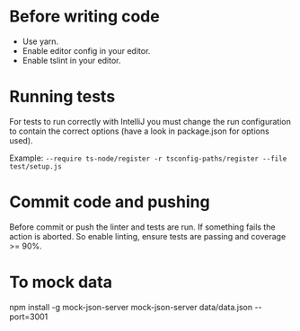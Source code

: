 # Before writing code

- Use yarn.
- Enable editor config in your editor.
- Enable tslint in your editor.

# Running tests

For tests to run correctly with IntelliJ you must change the run configuration 
to contain the correct options (have a look in package.json for options used).

Example: `--require ts-node/register -r tsconfig-paths/register --file test/setup.js`

# Commit code and pushing

Before commit or push the linter and tests are run. If something fails the action is aborted.
So enable linting, ensure tests are passing and coverage >= 90%.

# To mock data

npm install -g mock-json-server
mock-json-server data/data.json --port=3001

